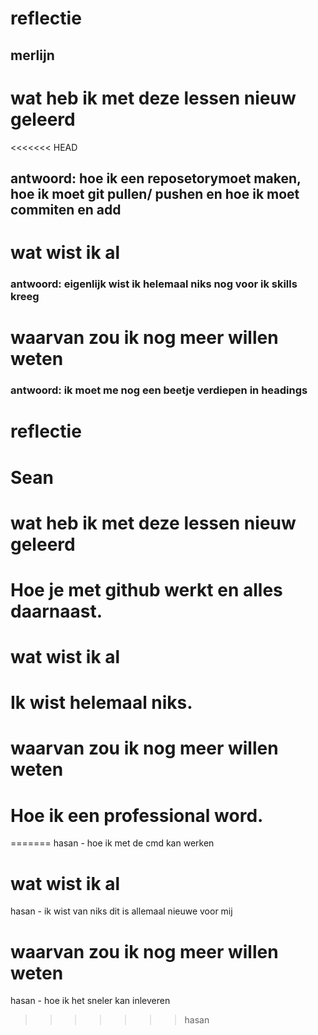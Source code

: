 # reflectie
## merlijn 

# wat heb ik met deze lessen nieuw geleerd
<<<<<<< HEAD
## antwoord: hoe ik een reposetorymoet maken, hoe ik moet git pullen/ pushen en hoe ik moet commiten en add

# wat wist ik al 
### antwoord: eigenlijk wist ik helemaal niks nog voor ik skills kreeg 

# waarvan zou ik nog meer willen weten  
### antwoord: ik moet me nog een beetje verdiepen in headings

# reflectie

# Sean

# wat heb ik met deze lessen nieuw geleerd
# Hoe je met github werkt en alles daarnaast.

# wat wist ik al 
# Ik wist helemaal niks.

# waarvan zou ik nog meer willen weten
# Hoe ik een professional word.
=======
hasan - hoe ik met de cmd kan werken 
# wat wist ik al 
hasan - ik wist van niks dit is allemaal nieuwe voor mij
# waarvan zou ik nog meer willen weten 
hasan - hoe ik het sneler kan inleveren 
>>>>>>> hasan

